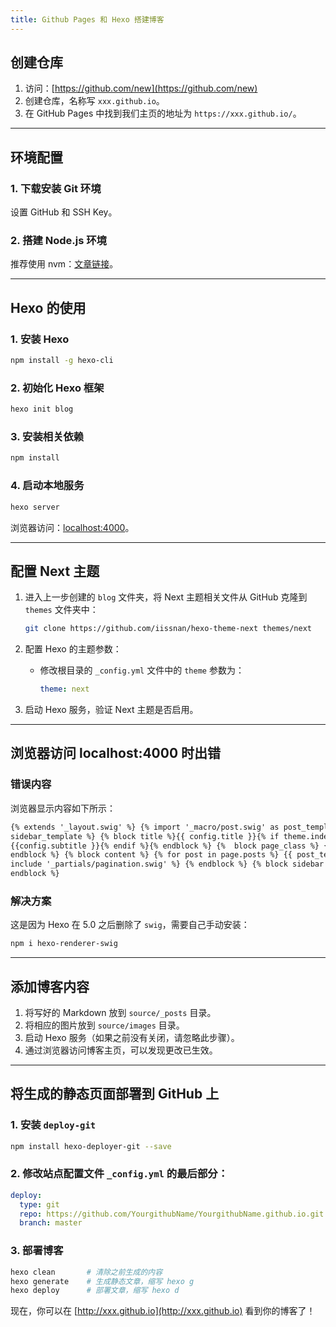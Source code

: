```yaml
---
title: Github Pages 和 Hexo 搭建博客
---
```


## 创建仓库

1. 访问：[https://github.com/new](https://github.com/new)
2. 创建仓库，名称写 `xxx.github.io`。
3. 在 GitHub Pages 中找到我们主页的地址为 `https://xxx.github.io/`。

---

## 环境配置

### 1. 下载安装 Git 环境
设置 GitHub 和 SSH Key。

### 2. 搭建 Node.js 环境
推荐使用 nvm：[文章链接](https://cloud.tencent.com/developer/article/1812323)。

---

## Hexo 的使用

### 1. 安装 Hexo
```bash
npm install -g hexo-cli
```

### 2. 初始化 Hexo 框架
```bash
hexo init blog
```

### 3. 安装相关依赖
```bash
npm install
```

### 4. 启动本地服务
```bash
hexo server
```
浏览器访问：[localhost:4000](http://localhost:4000)。

---

## 配置 Next 主题

1. 进入上一步创建的 `blog` 文件夹，将 Next 主题相关文件从 GitHub 克隆到 `themes` 文件夹中：
   ```bash
   git clone https://github.com/iissnan/hexo-theme-next themes/next
   ```

2. 配置 Hexo 的主题参数：
   - 修改根目录的 `_config.yml` 文件中的 `theme` 参数为：
     ```yaml
     theme: next
     ```

3. 启动 Hexo 服务，验证 Next 主题是否启用。

---

## 浏览器访问 localhost:4000 时出错

### 错误内容
浏览器显示内容如下所示：
```html
{% extends '_layout.swig' %} {% import '_macro/post.swig' as post_template %} {% import '_macro/sidebar.swig' as 
sidebar_template %} {% block title %}{{ config.title }}{% if theme.index_with_subtitle and config.subtitle %} - 
{{config.subtitle }}{% endif %}{% endblock %} {%  block page_class %} {% if is_home() %}page-home{% endif -%} {% 
endblock %} {% block content %} {% for post in page.posts %} {{ post_template.render(post, true) }} {% endfor %} {% 
include '_partials/pagination.swig' %} {% endblock %} {% block sidebar %} {{ sidebar_template.render(false) }} {% 
endblock %}
```

### 解决方案
这是因为 Hexo 在 5.0 之后删除了 `swig`，需要自己手动安装：
```bash
npm i hexo-renderer-swig
```

---

## 添加博客内容

1. 将写好的 Markdown 放到 `source/_posts` 目录。
2. 将相应的图片放到 `source/images` 目录。
3. 启动 Hexo 服务（如果之前没有关闭，请忽略此步骤）。
4. 通过浏览器访问博客主页，可以发现更改已生效。

---

## 将生成的静态页面部署到 GitHub 上

### 1. 安装 `deploy-git`
```bash
npm install hexo-deployer-git --save
```

### 2. 修改站点配置文件 `_config.yml` 的最后部分：
```yaml
deploy:
  type: git
  repo: https://github.com/YourgithubName/YourgithubName.github.io.git
  branch: master
```

### 3. 部署博客
```bash
hexo clean       # 清除之前生成的内容
hexo generate    # 生成静态文章，缩写 hexo g
hexo deploy      # 部署文章，缩写 hexo d
```

现在，你可以在 [http://xxx.github.io](http://xxx.github.io) 看到你的博客了！